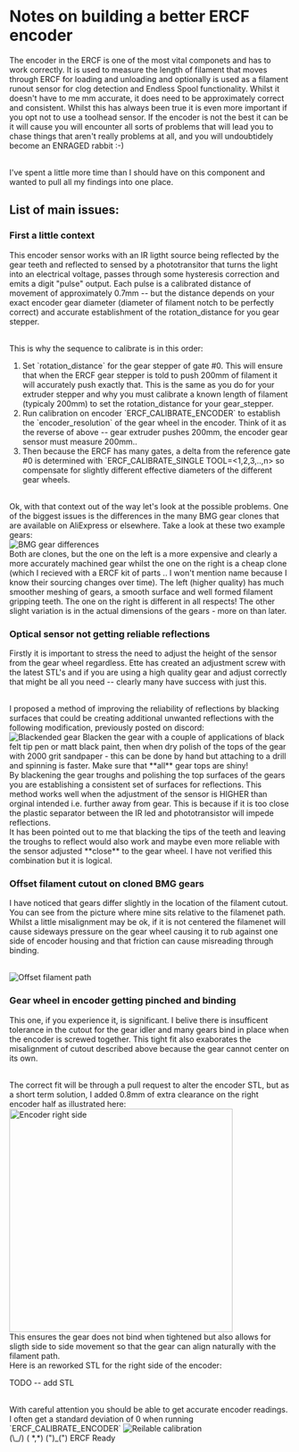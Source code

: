 # Notes on building a better ERCF encoder
The encoder in the ERCF is one of the most vital componets and has to work correctly. It is used to measure the length of filament that moves through ERCF for loading and unloading and optionally is used as a filament runout sensor for clog detection and Endless Spool functionality.  Whilst it doesn't have to me mm accurate, it does need to be approximately correct and consistent.  Whilst this has always been true it is even more important if you opt not to use a toolhead sensor. If the encoder is not the best it can be it will cause you will encounter all sorts of problems that will lead you to chase things that aren't really problems at all, and you will undoubtidely become an ENRAGED rabbit :-)

<br>
I've spent a little more time than I should have on this component and wanted to pull all my findings into one place.

## List of main issues:

### First a little context
This encoder sensor works with an IR ligtht source being reflected by the gear teeth and reflected to sensed by a phototransitor that turns the light into an electrical voltage, passes through some hysteresis correction and emits a digit "pulse" output.  Each pulse is a calibrated distance of movement of approximately 0.7mm -- but the distance depends on your exact encoder gear diameter (diameter of filament notch to be perfectly correct) and accurate establishment of the rotation_distance for you gear stepper.

<br>
This is why the sequence to calibrate is in this order:
<ol>
<li>Set `rotation_distance` for the gear stepper of gate #0.  This will ensure that when the ERCF gear stepper is told to push 200mm of filament it will accurately push exactly that.  This is the same as you do for your extruder stepper and why you must calibrate a known length of filament (typicaly 200mm) to set the rotation_distance for your gear_stepper.
<li>Run calibration on encoder `ERCF_CALIBRATE_ENCODER` to establish the `encoder_resolution` of the gear wheel in the encoder.  Think of it as the reverse of above -- gear extruder pushes 200mm, the encoder gear sensor must measure 200mm..
<li>Then because the ERCF has many gates, a delta from the reference gate #0 is determined with `ERCF_CALIBRATE_SINGLE TOOL=<1,2,3,..,n> so compensate for slightly different effective diameters of the different gear wheels.
</ol>

<br>
Ok, with that context out of the way let's look at the possible problems.  One of the biggest issues is the differences in the many BMG gear clones that are available on AliExpress or elsewhere. Take a look at these two example gears:

<br>
<img src="doc/gear_differences.jpg" alt="BMG gear differences">

<br>
Both are clones, but the one on the left is a more expensive and clearly a more accurately machined gear whilst the one on the right is a cheap clone (which I recieved with a ERCF kit of parts .. I won't mention name because I know their sourcing changes over time).  The left (higher quality) has much smoother meshing of gears, a smooth surface and well formed filament gripping teeth. The one on the right is different in all respects!  The other slight variation is in the actual dimensions of the gears - more on than later.

### Optical sensor not getting reliable reflections
Firstly it is important to stress the need to adjust the height of the sensor from the gear wheel regardless.  Ette has created an adjustment screw with the latest STL's and if you are using a high quality gear and adjust correctly that might be all you need -- clearly many have success with just this.

<br>
I proposed a method of improving the reliability of reflections by blacking surfaces that could be creating additional unwanted reflections with the following modification, previously posted on discord:

<br>
<img src="doc/blackened_gear.jpg" alt="Blackended gear">
Blacken the gear with a couple of applications of black felt tip pen or matt black paint, then when dry polish of the tops of the gear with 2000 grit sandpaper - this can be done by hand but attaching to a drill and spinning is faster.   Make sure that **all** gear tops are shiny!
<br>
By blackening the gear troughs and polishing the top surfaces of the gears you are establishing a consistent set of surfaces for reflections. This method works well when the adjustment of the sensor is HIGHER than orginal intended i.e. further away from gear.  This is because if it is too close the plastic separator between the IR led and phototransistor will impede reflections.

<br>
It has been pointed out to me that blacking the tips of the teeth and leaving the troughs to reflect would also work and maybe even more reliable with the sensor adjusted **close** to the gear wheel.  I have not verified this combination but it is logical.

### Offset filament cutout on cloned BMG gears
I have noticed that gears differ slightly in the location of the filament cutout.  You can see from the picture where mine sits relative to the filamenet path.  Whilst a little misalignment may be ok, if it is not centered the filamenet will cause sideways pressure on the gear wheel causing it to rub against one side of encoder housing and that friction can cause misreading through binding.

<br>
<img src="doc/offset_filament_path.jpg" alt="Offset filament path">

### Gear wheel in encoder getting pinched and binding
This one, if you experience it, is significant.  I belive there is insufficent tolerance in the cutout for the gear idler and many gears bind in place when the encoder is screwed together.  This tight fit also exaborates the misalignment of cutout described above because the gear cannot center on its own.

<br>
The correct fit will be through a pull request to alter the encoder STL, but as a short term solution, I added 0.8mm of extra clearance on the right encoder half as illustrated here:

<img src="doc/encoder_right_side.png" width="400" alt="Encoder right side">

<br>
This ensures the gear does not bind when tightened but also allows for sligth side to side movement so that the gear can align naturally with the filament path.

<br>
Here is an reworked STL for the right side of the encoder:

TODO -- add STL

<br>
With careful attention you should be able to get accurate encoder readings. I often get a standard deviation of 0 when running `ERCF_CALIBRATE_ENCODER`


<img src="doc/calibrate_sd0.png" alt="Reilable calibration">

<br>
    (\_/)
    ( *,*)
    (")_(") ERCF Ready


